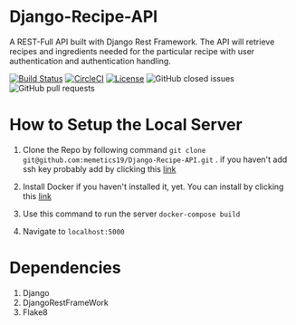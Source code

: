 # Django-Recipe-API

A REST-Full API built with Django Rest Framework. The API will retrieve recipes and ingredients needed for the particular recipe with user authentication and authentication handling. 


[![Build Status](https://travis-ci.com/memetics19/Django-Recipe-API.svg?branch=master)](https://travis-ci.com/memetics19/Django-Recipe-API)
[![CircleCI](https://circleci.com/gh/circleci/circleci-docs.svg?style=svg)](https://cirrus-ci.com/build/6236223771508736)
[![License](http://img.shields.io/:license-mit-blue.svg)](http://doge.mit-license.org)
![GitHub closed issues](https://img.shields.io/github/issues-closed/memetics19/Django-recipe-api)
![GitHub pull requests](https://img.shields.io/github/issues-pr/memetics19/Django-Recipe-API)

# How to Setup the Local Server 

1. Clone the Repo by following command
  `git clone git@github.com:memetics19/Django-Recipe-API.git` .
  if you haven't add ssh key probably add by clicking this <a href = "https://help.github.com/en/github/authenticating-to-github/connecting-to-github-with-ssh">link</a>

2. Install Docker if you haven't installed it, yet. You can install by clicking this  <a href="https://www.docker.com/">link</a>

3. Use this command to run the server
   `docker-compose build`

4. Navigate to `localhost:5000`


# Dependencies

1. Django 
2. DjangoRestFrameWork
3. Flake8
